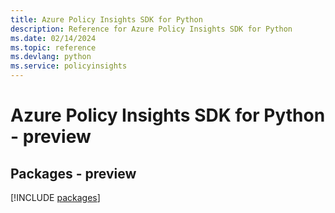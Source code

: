 ```yaml
---
title: Azure Policy Insights SDK for Python
description: Reference for Azure Policy Insights SDK for Python
ms.date: 02/14/2024
ms.topic: reference
ms.devlang: python
ms.service: policyinsights
---
```

# Azure Policy Insights SDK for Python - preview
## Packages - preview
[!INCLUDE [packages](policy-insights-index.md)]
